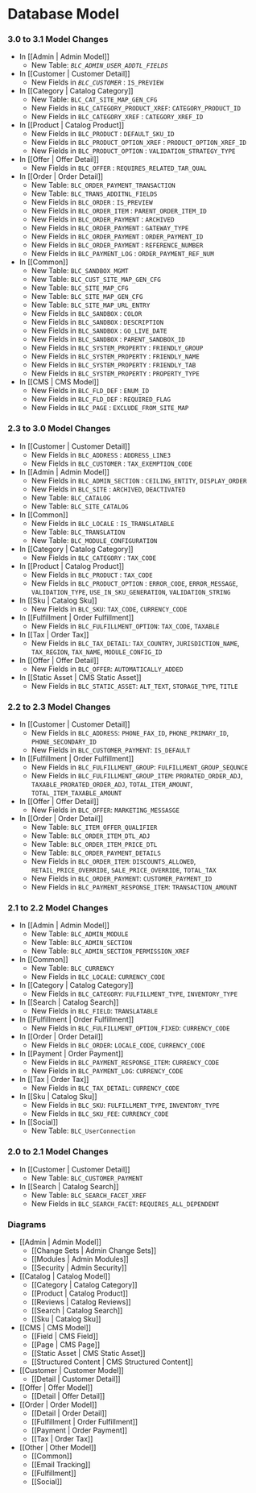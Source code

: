# Database Model

### 3.0 to 3.1 Model Changes
- In [[Admin | Admin Model]]
    - New Table: *`BLC_ADMIN_USER_ADDTL_FIELDS`*
- In [[Customer | Customer Detail]]
    - New Fields in *`BLC_CUSTOMER`* : `IS_PREVIEW`
- In [[Category | Catalog Category]]
    - New Table: `BLC_CAT_SITE_MAP_GEN_CFG`
    - New Fields in `BLC_CATEGORY_PRODUCT_XREF`: `CATEGORY_PRODUCT_ID`
    - New Fields in `BLC_CATEGORY_XREF` : `CATEGORY_XREF_ID`
- In [[Product | Catalog Product]]
    - New Fields in `BLC_PRODUCT` : `DEFAULT_SKU_ID`
    - New Fields in `BLC_PRODUCT_OPTION_XREF` : `PRODUCT_OPTION_XREF_ID`
    - New Fields in `BLC_PRODUCT_OPTION` : `VALIDATION_STRATEGY_TYPE`
- In [[Offer | Offer Detail]]
    - New Fields in `BLC_OFFER` : `REQUIRES_RELATED_TAR_QUAL`
- In [[Order | Order Detail]]
    - New Table: `BLC_ORDER_PAYMENT_TRANSACTION`
    - New Table: `BLC_TRANS_ADDITNL_FIELDS`
    - New Fields in `BLC_ORDER` : `IS_PREVIEW`
    - New Fields in `BLC_ORDER_ITEM` : `PARENT_ORDER_ITEM_ID`
    - New Fields in `BLC_ORDER_PAYMENT` : `ARCHIVED`
    - New Fields in `BLC_ORDER_PAYMENT` : `GATEWAY_TYPE`
    - New Fields in `BLC_ORDER_PAYMENT` : `ORDER_PAYMENT_ID`
    - New Fields in `BLC_ORDER_PAYMENT` : `REFERENCE_NUMBER`
    - New Fields in `BLC_PAYMENT_LOG` : `ORDER_PAYMENT_REF_NUM`
- In [[Common]]
    - New Table: `BLC_SANDBOX_MGMT`
    - New Table: `BLC_CUST_SITE_MAP_GEN_CFG`
    - New Table: `BLC_SITE_MAP_CFG`
    - New Table: `BLC_SITE_MAP_GEN_CFG`
    - New Table: `BLC_SITE_MAP_URL_ENTRY`
    - New Fields in `BLC_SANDBOX` : `COLOR`
    - New Fields in `BLC_SANDBOX` : `DESCRIPTION`
    - New Fields in `BLC_SANDBOX` : `GO_LIVE_DATE`
    - New Fields in `BLC_SANDBOX` : `PARENT_SANDBOX_ID`
    - New Fields in `BLC_SYSTEM_PROPERTY` : `FRIENDLY_GROUP`
    - New Fields in `BLC_SYSTEM_PROPERTY` : `FRIENDLY_NAME`
    - New Fields in `BLC_SYSTEM_PROPERTY` : `FRIENDLY_TAB`
    - New Fields in `BLC_SYSTEM_PROPERTY` : `PROPERTY_TYPE`
- In [[CMS | CMS Model]]
    - New Fields in `BLC_FLD_DEF` : `ENUM_ID`
    - New Fields in `BLC_FLD_DEF` : `REQUIRED_FLAG`
    - New Fields in `BLC_PAGE` : `EXCLUDE_FROM_SITE_MAP`

    
### 2.3 to 3.0 Model Changes
- In [[Customer | Customer Detail]]
    - New Fields in `BLC_ADDRESS` : `ADDRESS_LINE3`
    - New Fields in `BLC_CUSTOMER` : `TAX_EXEMPTION_CODE`
- In [[Admin | Admin Model]]
    - New Fields in `BLC_ADMIN_SECTION` : `CEILING_ENTITY`, `DISPLAY_ORDER`
    - New Fields in `BLC_SITE` : `ARCHIVED`, `DEACTIVATED`
    - New Table: `BLC_CATALOG`
    - New Table: `BLC_SITE_CATALOG`
- In [[Common]]
    - New Fields in `BLC_LOCALE` : `IS_TRANSLATABLE`
    - New Table: `BLC_TRANSLATION`
    - New Table: `BLC_MODULE_CONFIGURATION`
- In [[Category | Catalog Category]]
    - New Fields in `BLC_CATEGORY` : `TAX_CODE`
- In [[Product | Catalog Product]]
    - New Fields in `BLC_PRODUCT` : `TAX_CODE`
    - New Fields in `BLC_PRODUCT_OPTION` : `ERROR_CODE`, `ERROR_MESSAGE`, `VALIDATION_TYPE`, `USE_IN_SKU_GENERATION`, `VALIDATION_STRING`
- In [[Sku | Catalog Sku]]
    - New Fields in `BLC_SKU`: `TAX_CODE`, `CURRENCY_CODE`
- In [[Fulfillment | Order Fulfillment]]
    - New Fields in `BLC_FULFILLMENT_OPTION`: `TAX_CODE`, `TAXABLE`
- In [[Tax | Order Tax]]
    - New Fields in `BLC_TAX_DETAIL`: `TAX_COUNTRY`, `JURISDICTION_NAME`, `TAX_REGION`, `TAX_NAME`, `MODULE_CONFIG_ID`
- In [[Offer | Offer Detail]]
    - New Fields in `BLC_OFFER`: `AUTOMATICALLY_ADDED`
- In [[Static Asset | CMS Static Asset]]
    - New Fields in `BLC_STATIC_ASSET`: `ALT_TEXT`, `STORAGE_TYPE`, `TITLE`

### 2.2 to 2.3 Model Changes
- In [[Customer | Customer Detail]]
    - New Fields in `BLC_ADDRESS`: `PHONE_FAX_ID`, `PHONE_PRIMARY_ID`, `PHONE_SECONDARY_ID`
    - New Fields in `BLC_CUSTOMER_PAYMENT`: `IS_DEFAULT`
- In [[Fulfillment | Order Fulfillment]]
    - New Fields in `BLC_FULFILLMENT_GROUP`: `FULFILLMENT_GROUP_SEQUNCE`
    - New Fields in `BLC_FULFILLMENT_GROUP_ITEM`: `PRORATED_ORDER_ADJ`, `TAXABLE_PRORATED_ORDER_ADJ`, `TOTAL_ITEM_AMOUNT`, `TOTAL_ITEM_TAXABLE_AMOUNT`
- In [[Offer | Offer Detail]]
    - New Fields in `BLC_OFFER`: `MARKETING_MESSASGE`
- In [[Order | Order Detail]]
    - New Table: `BLC_ITEM_OFFER_QUALIFIER`
    - New Table: `BLC_ORDER_ITEM_DTL_ADJ`
    - New Table: `BLC_ORDER_ITEM_PRICE_DTL`
    - New Table: `BLC_ORDER_PAYMENT_DETAILS`
    - New Fields in `BLC_ORDER_ITEM`: `DISCOUNTS_ALLOWED`, `RETAIL_PRICE_OVERRIDE`, `SALE_PRICE_OVERRIDE`, `TOTAL_TAX`
    - New Fields in `BLC_ORDER_PAYMENT`: `CUSTOMER_PAYMENT_ID`
    - New Fields in `BLC_PAYMENT_RESPONSE_ITEM`: `TRANSACTION_AMOUNT`

### 2.1 to 2.2 Model Changes
- In [[Admin | Admin Model]]
    - New Table: `BLC_ADMIN_MODULE`
    - New Table: `BLC_ADMIN_SECTION`
    - New Table: `BLC_ADMIN_SECTION_PERMISSION_XREF`
- In [[Common]]
    - New Table: `BLC_CURRENCY`
    - New Fields in `BLC_LOCALE`: `CURRENCY_CODE `
- In [[Category | Catalog Category]]
    - New Fields in `BLC_CATEGORY`: `FULFILLMENT_TYPE`, `INVENTORY_TYPE` 
- In [[Search | Catalog Search]]
    - New Fields in `BLC_FIELD`: `TRANSLATABLE`
- In [[Fulfillment | Order Fulfillment]]
    - New Fields in `BLC_FULFILLMENT_OPTION_FIXED`: `CURRENCY_CODE`
- In [[Order | Order Detail]]
    - New Fields in `BLC_ORDER`: `LOCALE_CODE`, `CURRENCY_CODE`
- In [[Payment | Order Payment]]
    - New Fields in `BLC_PAYMENT_RESPONSE_ITEM`: `CURRENCY_CODE`
    - New Fields in `BLC_PAYMENT_LOG`: `CURRENCY_CODE`
- In [[Tax | Order Tax]]
    - New Fields in `BLC_TAX_DETAIL`: `CURRENCY_CODE`
- In [[Sku | Catalog Sku]]
    - New Fields in `BLC_SKU`: `FULFILLMENT_TYPE`, `INVENTORY_TYPE`
    - New Fields in `BLC_SKU_FEE`: `CURRENCY_CODE`
- In [[Social]]
    - New Table: `BLC_UserConnection`    

### 2.0 to 2.1 Model Changes
- In [[Customer | Customer Detail]]
    - New Table: `BLC_CUSTOMER_PAYMENT`
- In [[Search | Catalog Search]]
    - New Table: `BLC_SEARCH_FACET_XREF`
    - New Fields in `BLC_SEARCH_FACET`: `REQUIRES_ALL_DEPENDENT`

### Diagrams
- [[Admin | Admin Model]]
    - [[Change Sets | Admin Change Sets]]
    - [[Modules | Admin Modules]]
    - [[Security | Admin Security]]
- [[Catalog | Catalog Model]]
    - [[Category | Catalog Category]]
    - [[Product | Catalog Product]]
    - [[Reviews | Catalog Reviews]]
    - [[Search | Catalog Search]]
    - [[Sku | Catalog Sku]]
- [[CMS | CMS Model]]
    - [[Field | CMS Field]]     
    - [[Page | CMS Page]]
    - [[Static Asset | CMS Static Asset]]
    - [[Structured Content | CMS Structured Content]]
- [[Customer | Customer Model]]
    - [[Detail | Customer Detail]]
- [[Offer | Offer Model]]
    - [[Detail | Offer Detail]]
- [[Order | Order Model]]
    - [[Detail | Order Detail]]
    - [[Fulfillment | Order Fulfillment]]
    - [[Payment | Order Payment]]
    - [[Tax | Order Tax]]
- [[Other | Other Model]]
    - [[Common]]
    - [[Email Tracking]]
    - [[Fulfillment]]
    - [[Social]]
